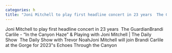 ```yaml
---
categories: h
title: "Joni Mitchell to play first headline concert in 23 years  The Guardian"
---
```

Joni Mitchell to play first headline concert in 23 years&nbsp;&nbsp;The GuardianBrandi Carlile - “In the Canyon Haze” & Playing with Joni Mitchell | The Daily Show&nbsp;&nbsp;The Daily Show with Trevor NoahJoni Mitchell will join Brandi Carlile at the Gorge for 2023"s Echoes Through the Canyon&nbsp;